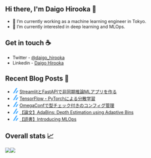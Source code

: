 ## Hi there, I'm Daigo Hirooka 👋

- :rocket: I’m currently working as a machine learning engineer in Tokyo.
- 🌱 I’m currently interested in deep learning and MLOps.

## Get in touch :coffee:
- Twitter - [@daigo_hirooka](https://twitter.com/daigo_hirooka)
- Linkedin - [Daigo Hirooka](https://www.linkedin.com/in/daigo-hirooka-985126108/)

## Recent Blog Posts :book:
<!--[START github.com/ikawaha/feedsnippet]--><!--[2021-06-20T12:27:27Z]-->
* ![](./icons/zenn.png) [StreamlitとFastAPIで非同期推論MLアプリを作る](https://zenn.dev/dhirooka/articles/f82744d2475b68)
* ![](./icons/zenn.png) [TensorFlow・PyTorchによる分散学習](https://zenn.dev/dhirooka/articles/225da863f2659a)
* ![](./icons/zenn.png) [OmegaConfで型チェック付きのコンフィグ管理](https://zenn.dev/dhirooka/articles/f2c12ceae3a0a5)
* ![](./icons/zenn.png) [【論文】AdaBins: Depth Estimation using Adaptive Bins](https://zenn.dev/dhirooka/articles/a8c08576fea909)
* ![](./icons/zenn.png) [【読書】Introducing MLOps](https://zenn.dev/dhirooka/articles/4dec7966a97a16)
<!--[END github.com/ikawaha/feedsnippet]-->

## Overall stats :chart_with_upwards_trend:

<a href="https://github.com/anuraghazra/github-readme-stats">
  <img align="left" src="https://github-readme-stats.vercel.app/api?username=daigo0927&theme=tokyonight&count_private=true&show_icons=true" />
</a>
<a href="https://github.com/anuraghazra/github-readme-stats">
  <img align="left" src="https://github-readme-stats.vercel.app/api/top-langs/?username=daigo0927&theme=tokyonight&hide=jupyter%20notebook" />
</a>

<!--
**daigo0927/daigo0927** is a ✨ _special_ ✨ repository because its `README.md` (this file) appears on your GitHub profile.

Here are some ideas to get you started:

- 🔭 I’m currently working on ...
- 🌱 I’m currently learning ...
- 👯 I’m looking to collaborate on ...
- 🤔 I’m looking for help with ...
- 💬 Ask me about ...
- 📫 How to reach me: ...
- 😄 Pronouns: ...
- ⚡ Fun fact: ...
-->
